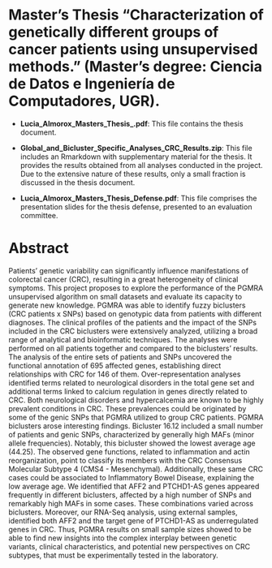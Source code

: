 # Master’s Thesis “Characterization of genetically different groups of cancer patients using unsupervised methods.” (Master’s degree: Ciencia de Datos e Ingeniería de Computadores, UGR).  

* **Lucia_Almorox_Masters_Thesis_.pdf**: This file contains the thesis document.

* **Global_and_Bicluster_Specific_Analyses_CRC_Results.zip**: This file includes an Rmarkdown with supplementary material for the thesis. It provides the results obtained from all analyses conducted in the project. Due to the extensive nature of these results, only a small fraction is discussed in the thesis document.

* **Lucia_Almorox_Masters_Thesis_Defense.pdf**: This file comprises the presentation slides for the thesis defense, presented to an evaluation committee.

# Abstract
Patients’ genetic variability can significantly influence manifestations of colorectal cancer (CRC), resulting in a great heterogeneity of clinical symptoms. This project proposes to explore the performance of the PGMRA unsupervised algorithm on small datasets and evaluate its capacity to generate new knowledge. PGMRA was able to identify fuzzy biclusters (CRC patients x SNPs) based on genotypic data from patients with different diagnoses. The clinical profiles of the patients and the impact of the SNPs included in the CRC biclusters were extensively analyzed, utilizing a broad range of analytical and bioinformatic techniques. The analyses were performed on all patients together and compared to the biclusters’ results. The analysis of the entire sets of patients and SNPs uncovered the functional annotation of 695 affected genes, establishing direct relationships with CRC for 146 of them. Over-representation analyses identified terms related to neurological disorders in the total gene set and additional terms linked to calcium regulation in genes directly related to CRC. Both neurological disorders and hypercalcemia are known to be highly prevalent conditions in CRC. These prevalences could be originated by some of the genic SNPs that PGMRA utilized to group CRC patients. PGMRA biclusters arose interesting findings. Bicluster 16.12 included a small number of patients and genic SNPs, characterized by generally high MAFs (minor allele frequencies). Notably, this bicluster showed the lowest average age (44.25). The observed gene functions, related to inflammation and actin reorganization, point to classify its members with the CRC Consensus Molecular Subtype 4 (CMS4 - Mesenchymal). Additionally, these same CRC cases could be associated to Inflammatory Bowel Disease, explaining the low average age. We identified that AFF2 and PTCHD1-AS genes appeared frequently in different biclusters, affected by a high number of SNPs and remarkably high MAFs in some cases. These combinations varied across biclusters. Moreover, our RNA-Seq analysis, using external samples, identified both AFF2 and the target gene of PTCHD1-AS as underregulated genes in CRC. Thus, PGMRA results on small sample sizes showed to be able to find new insights into the complex interplay between genetic variants, clinical characteristics, and potential new perspectives on CRC subtypes, that must be experimentally tested in the laboratory.
